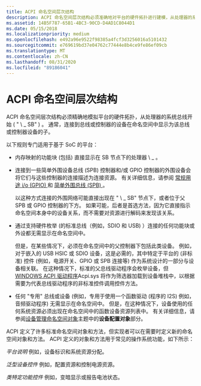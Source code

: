 ```yaml
---
title: ACPI 命名空间层次结构
description: ACPI 命名空间层次结构必须准确地对平台的硬件拓扑进行建模，从处理器的系统总线开始 ( \ 0034; \\_SB \ 0034; ) 。
ms.assetid: 14B5F787-65B1-4BC3-90CD-D4AD1C8044D1
ms.date: 05/15/2018
ms.localizationpriority: medium
ms.openlocfilehash: e492a96e9522f98385a4fcf3d3256016a5101432
ms.sourcegitcommit: e769619bd37e04762c77444e8b4ce9fe86ef09cb
ms.translationtype: MT
ms.contentlocale: zh-CN
ms.lasthandoff: 08/31/2020
ms.locfileid: "89186041"
---
```

# <a name="acpi-namespace-hierarchy"></a>ACPI 命名空间层次结构


ACPI 命名空间层次结构必须精确地模拟平台的硬件拓扑，从处理器的系统总线开始 ( " \\ \_ SB" ) 。 通常，连接到总线或控制器的设备在命名空间中显示为该总线或控制器设备的子。

以下规则专门适用于基于 SoC 的平台：

-   内存映射的功能块 (包括) 直接显示在 SB 节点下的处理器 \\ \_ 。
-   连接到一些简单外围设备总线 (SPB) 控制器和/或 GPIO 控制器的外围设备会将它们与这些控制器的连接描述为连接资源。 有关详细信息，请参阅 [常规用途 i/o (GPIO) ](general-purpose-i-o--gpio-.md) 和 [简单外围总线 (SPB) ](simple-peripheral-bus--spb-.md)。

    以这种方式连接的外围网络可能直接出现在 " \\ \_ SB" 节点下，或者位于父 SPB 或 GPIO 控制器的下方。 如果可能，后者是首选方法，因为它直接指示命名空间本身中的设备关系，而不需要对资源进行解码来发现该关系。

-   通过支持硬件枚举 (的标准总线（例如，SDIO 和 USB) ）连接的任何功能块或外设都无需显示在命名空间中。

    但是，在某些情况下，必须在命名空间中的父控制器下包括此类设备。 例如，对于嵌入的 USB HSIC 或 SDIO 设备，这是必需的，其中特定于平台的 (非标准) 控件 (例如，电源开关、GPIO 或 SPB 连接等) 作为系统设计的一部分与设备相关联。 在这种情况下，标准的父总线驱动程序会枚举设备，但 [WINDOWS ACPI 驱动程序](../kernel/acpi-driver.md)Acpi.sys 将作为筛选器加载到设备堆栈中，以根据需要为代表总线驱动程序的非标准控件调用控件方法。

-   任何 "专用" 总线或设备 (例如，专用于使用一个函数驱动 (程序的 I2S) 例如，音频驱动程序) 无需显示在命名空间中。 但是，在这种情况下，设备使用的任何系统资源必须出现在命名空间中的函数设备资源列表中。 有关详细信息，请参阅[设备管理命名空间对象](device-management-namespace-objects.md)主题中的**设备配置对象**部分。

ACPI 定义了许多标准命名空间对象和方法，但实现者可以在需要时定义新的命名空间对象和方法。 ACPI 定义的对象和方法用于常见的操作系统功能，如下所示：

*平台说明* 例如，设备标识和系统资源分配。

*泛型设备控件* 例如，配置资源和控制电源资源。

*类特定功能控件* 例如，变暗显示或报告电池状态。